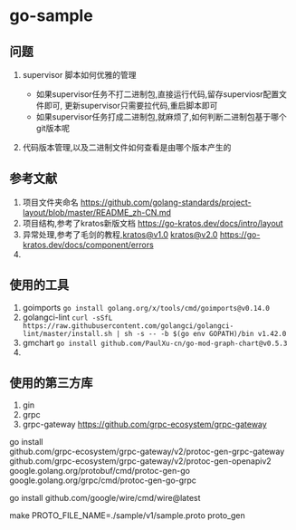 # go-sample

## 问题

1. supervisor 脚本如何优雅的管理
    - 如果supervisor任务不打二进制包,直接运行代码,留存superviosr配置文件即可, 更新supervisor只需要拉代码,重启脚本即可
    - 如果supervisor任务打成二进制包,就麻烦了,如何判断二进制包基于哪个git版本呢

2. 代码版本管理,以及二进制文件如何查看是由哪个版本产生的

## 参考文献

1. 项目文件夹命名 <https://github.com/golang-standards/project-layout/blob/master/README_zh-CN.md>
2. 项目结构,参考了kratos新版文档 <https://go-kratos.dev/docs/intro/layout> 
3. 异常处理,参考了毛剑的教程,kratos@v1.0 kratos@v2.0 <https://go-kratos.dev/docs/component/errors>
4. 

## 使用的工具
1. goimports `go install golang.org/x/tools/cmd/goimports@v0.14.0`
2. golangci-lint `curl -sSfL https://raw.githubusercontent.com/golangci/golangci-lint/master/install.sh | sh -s -- -b $(go env GOPATH)/bin v1.42.0`
3. gmchart `go install github.com/PaulXu-cn/go-mod-graph-chart@v0.5.3`
4. 


## 使用的第三方库

1. gin
2. grpc
3. grpc-gateway   https://github.com/grpc-ecosystem/grpc-gateway



go install \
github.com/grpc-ecosystem/grpc-gateway/v2/protoc-gen-grpc-gateway \
github.com/grpc-ecosystem/grpc-gateway/v2/protoc-gen-openapiv2 \
google.golang.org/protobuf/cmd/protoc-gen-go \
google.golang.org/grpc/cmd/protoc-gen-go-grpc


go install github.com/google/wire/cmd/wire@latest



make PROTO_FILE_NAME=./sample/v1/sample.proto proto_gen